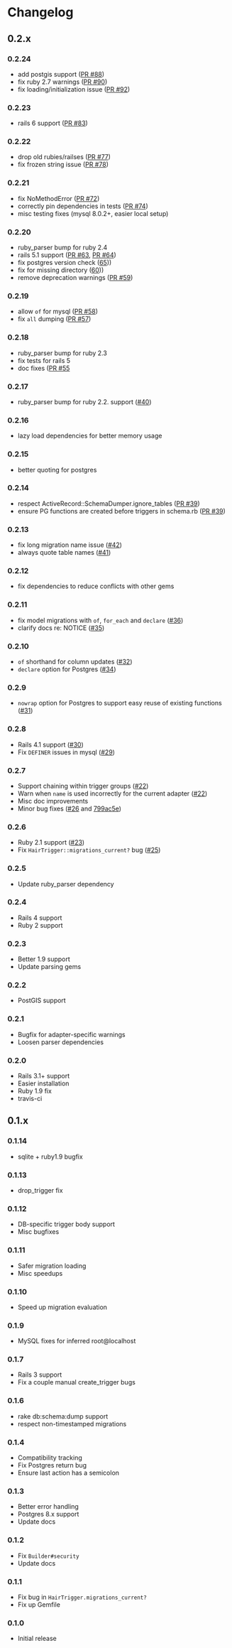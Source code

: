 
# Changelog

## 0.2.x

### 0.2.24

* add postgis support ([PR #88](https://github.com/jenseng/hair_trigger/pull/88))
* fix ruby 2.7 warnings ([PR #90](https://github.com/jenseng/hair_trigger/pull/90))
* fix loading/initialization issue ([PR #92](https://github.com/jenseng/hair_trigger/pull/92))

### 0.2.23

* rails 6 support ([PR #83](https://github.com/jenseng/hair_trigger/pull/83))

### 0.2.22

* drop old rubies/railses ([PR #77](https://github.com/jenseng/hair_trigger/pull/77))
* fix frozen string issue ([PR #78](https://github.com/jenseng/hair_trigger/pull/78))

### 0.2.21

* fix NoMethodError ([PR #72](https://github.com/jenseng/hair_trigger/pull/72))
* correctly pin dependencies in tests ([PR #74](https://github.com/jenseng/hair_trigger/pull/74))
* misc testing fixes (mysql 8.0.2+, easier local setup)

### 0.2.20

* ruby_parser bump for ruby 2.4
* rails 5.1 support ([PR #63](https://github.com/jenseng/hair_trigger/pull/63), [PR #64](https://github.com/jenseng/hair_trigger/pull/64))
* fix postgres version check ([65](https://github.com/jenseng/hair_trigger/issues/65)))
* fix for missing directory ([60](https://github.com/jenseng/hair_trigger/issues/60)))
* remove deprecation warnings ([PR #59](https://github.com/jenseng/hair_trigger/pull/59))

### 0.2.19

* allow `of` for mysql ([PR #58](https://github.com/jenseng/hair_trigger/pull/58))
* fix `all` dumping ([PR #57](https://github.com/jenseng/hair_trigger/pull/57))

### 0.2.18

* ruby_parser bump for ruby 2.3
* fix tests for rails 5
* doc fixes ([PR #55](https://github.com/jenseng/hair_trigger/pull/55)

### 0.2.17

* ruby_parser bump for ruby 2.2. support ([#40](https://github.com/jenseng/hair_trigger/issues/40))

### 0.2.16

* lazy load dependencies for better memory usage

### 0.2.15

* better quoting for postgres

### 0.2.14

* respect ActiveRecord::SchemaDumper.ignore_tables ([PR #39](https://github.com/jenseng/hair_trigger/pull/39))
* ensure PG functions are created before triggers in schema.rb ([PR #39](https://github.com/jenseng/hair_trigger/pull/39))

### 0.2.13

* fix long migration name issue ([#42](https://github.com/jenseng/hair_trigger/issues/42))
* always quote table names ([#41](https://github.com/jenseng/hair_trigger/issues/41))

### 0.2.12

* fix dependencies to reduce conflicts with other gems

### 0.2.11

* fix model migrations with `of`, `for_each` and `declare` ([#36](https://github.com/jenseng/hair_trigger/issues/36))
* clarify docs re: NOTICE ([#35](https://github.com/jenseng/hair_trigger/issues/35))

### 0.2.10

* `of` shorthand for column updates ([#32](https://github.com/jenseng/hair_trigger/issues/32))
* `declare` option for Postgres ([#34](https://github.com/jenseng/hair_trigger/issues/34))

### 0.2.9

* `nowrap` option for Postgres to support easy reuse of existing functions ([#31](https://github.com/jenseng/hair_trigger/pull/31))

### 0.2.8

* Rails 4.1 support ([#30](https://github.com/jenseng/hair_trigger/issues/30))
* Fix `DEFINER` issues in mysql ([#29](https://github.com/jenseng/hair_trigger/issues/29))

### 0.2.7

* Support chaining within trigger groups ([#22](https://github.com/jenseng/hair_trigger/issues/22))
* Warn when `name` is used incorrectly for the current adapter ([#22](https://github.com/jenseng/hair_trigger/issues/22))
* Misc doc improvements
* Minor bug fixes ([#26](https://github.com/jenseng/hair_trigger/issues/26) and [799ac5e](https://github.com/jenseng/hair_trigger/commit/799ac5e))

### 0.2.6

* Ruby 2.1 support ([#23](https://github.com/jenseng/hair_trigger/issues/23))
* Fix `HairTrigger::migrations_current?` bug ([#25](https://github.com/jenseng/hair_trigger/issues/25))

### 0.2.5

* Update ruby_parser dependency

### 0.2.4

* Rails 4 support
* Ruby 2 support

### 0.2.3

* Better 1.9 support
* Update parsing gems

### 0.2.2

* PostGIS support

### 0.2.1

* Bugfix for adapter-specific warnings
* Loosen parser dependencies

### 0.2.0

* Rails 3.1+ support
* Easier installation
* Ruby 1.9 fix
* travis-ci

## 0.1.x

### 0.1.14

* sqlite + ruby1.9 bugfix

### 0.1.13

* drop_trigger fix

### 0.1.12

* DB-specific trigger body support
* Misc bugfixes

### 0.1.11

* Safer migration loading
* Misc speedups

### 0.1.10

* Speed up migration evaluation

### 0.1.9

* MySQL fixes for inferred root@localhost

### 0.1.7

* Rails 3 support
* Fix a couple manual create_trigger bugs

### 0.1.6

* rake db:schema:dump support
* respect non-timestamped migrations

### 0.1.4

* Compatibility tracking
* Fix Postgres return bug
* Ensure last action has a semicolon

### 0.1.3

* Better error handling
* Postgres 8.x support
* Update docs

### 0.1.2

* Fix `Builder#security`
* Update docs

### 0.1.1

* Fix bug in `HairTrigger.migrations_current?`
* Fix up Gemfile

### 0.1.0

* Initial release
